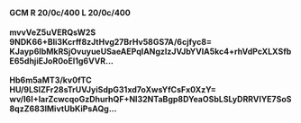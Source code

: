 #### GCM R 20/0c/400 L 20/0c/400
**mvvVeZ5uVERQsW2S**<br/>**9NDK66+BIi3Kcrff8zJtHvg27BrHv58GS7A/6cjfyc8=**<br/>**KJayp6IbMkRSjOvuyueUSaeAEPqlANgzIzJVJbYVlA5kc4+rhVdPcXLXSfbE65dhjiEJoR0oEl1g6VVR...**<br/><br/>
**Hb6m5aMT3/kv0fTC**<br/>**HU/9LSlZFr28sTrUVJyiSdpG31xd7oXwsYfCsFx0XzY=**<br/>**wv/I6I+IarZcwcqoGzDhurhQF+Nl32NTaBgp8DYeaOSbLSLyDRRVIYE7SoS8qzZ683lMivtUbKiPsAQg...**